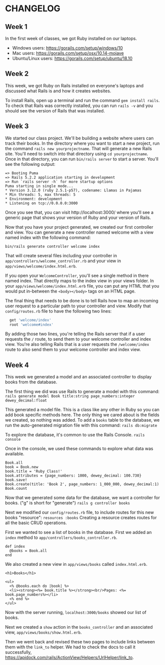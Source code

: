 # CHANGELOG

## Week 1

In the first week of classes, we got Ruby installed on our laptops.

- Windows users: https://gorails.com/setup/windows/10
- Mac users: https://gorails.com/setup/osx/10.14-mojave
- Ubuntu/Linux users: https://gorails.com/setup/ubuntu/18.10

## Week 2

This week, we got Ruby on Rails installed on everyone's laptops and discussed
what Rails is and how it creates websites.

To install Rails, open up a terminal and run the command `gem install rails`.
To check that Rails was correctly installed, you can run `rails -v` and you
should see the version of Rails that was installed.

## Week 3

We started our class project.  We'll be building a website where users can track
their books.  In the directory where you want to start a new project, run the
command `rails new yourprojectname`.  That will generate a new Rails site.
You'll need to switch into that directory using `cd yourprojectname`.  Once in
that directory, you can run `bin/rails server` to start a server.  You'll see
the following output:

```
=> Booting Puma
=> Rails 5.2.2 application starting in development
=> Run `rails server -h` for more startup options
Puma starting in single mode...
* Version 3.12.0 (ruby 2.5.1-p57), codename: Llamas in Pajamas
* Min threads: 5, max threads: 5
* Environment: development
* Listening on tcp://0.0.0.0:3000
```

Once you see that, you can visit http://localhost:3000/ where you'll see a
generic page that shows your version of Ruby and your version of Rails.

Now that you have your project generated, we created our first controller and
view.  You can generate a new controller named welcome with a view named index
with the following command:

`bin/rails generate controller welcome index`

That will create several files including your controller in
`app/controllers/welcome_controller.rb` and your view in
`app/views/welcome/index.html.erb`.

If you open your `WelcomeController`, you'll see a single method in there named
index.  That directly maps to the index view in your views folder.  In your
`app/views/welcome/index.html.erb` file, you can put any HTML that you would put
in-between the `<body></body>` tags on an HTML page.

The final thing that needs to be done is to tell Rails how to map an incoming
user request to a particular path to your controller and view.  Modify that
`config/routes.rb` file to have the following two lines:

```ruby
  get 'welcome/index'
  root 'welcome#index'
```

By adding those two lines, you're telling the Rails server that if a user
requests the `/` route, to send them to your welcome controller and index view.
You're also telling Rails that is a user requests the `/welcome/index` route to
also send them to your welcome controller and index view.

## Week 4

This week we generated a model and an associated controller to display books from the database.

The first thing we did was use Rails to generate a model with this command:
`rails generate model Book title:string page_numbers:integer dewey_decimal:float`

This generated a model file.  This is a class like any other in Ruby so you can add book specific methods here.  The only thing we cared about is the fields we created, so nothing was added.  To add a `books` table to the database, we run the auto-generated migration file with this command:
`rails db:migrate`

To explore the database, it's common to use the Rails Console.
`rails console`

Once in the console, we used these commands to explore what data was available.
```
Book.all
book = Book.new
book.title = 'Ruby Class!'
book.attributes = {page_numbers: 1000, dewey_decimal: 100.730}
book.save!
Book.create(title: 'Book 2', page_numbers: 1_000_000, dewey_decimal:1)
Book.count
```

Now that we generated some data for the database, we want a controller for books.  ("g" is short for "generate")
`rails g controller books`

Next we modified our `config/routes.rb` file, to include routes for this new books "resource":
`resources :books`
Creating a resource creates routes for all the basic CRUD operations.

First we wanted to see a list of books in the database.
First we added an `index` method to `app/controllers/books_controller.rb`.

```
def index
  @books = Book.all
end
```

We also created a new view in `app/views/books` called `index.html.erb`.
```
<h1>Books</h1>

<ul>
  <% @books.each do |book| %>
  <li><strong><%= book.title %></strong><br/>Pages: <%= book.page_numbers%></li>
  <% end %>
</ul>
```

Now with the server running, `localhost:3000/books` showed our list of books.

Next we created a `show` action in the `books_controller` and an associated view, `app/views/books/show.html.erb`.

Then we went back and revised these two pages to include links between them with the `link_to` helper.  We had to check the docs to call it successfully, https://apidock.com/rails/ActionView/Helpers/UrlHelper/link_to.